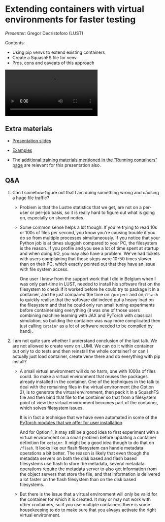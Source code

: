 # Extending containers with virtual environments for faster testing

*Presenter:* Gregor Decristoforo (LUST)

Contents:

-   Using pip venvs to extend existing containers
-   Create a SquashFS file for venv
-   Pros, cons and caveats of this approach


<video src="https://462000265.lumidata.eu/ai-20241126/recordings/07_VirtualEnvironments.mp4" controls="controls"></video>


## Extra materials

-   [Presentation slides](https://462000265.lumidata.eu/ai-20241126/files/LUMI-ai-20241126-07-Extending_containers.pdf)

-   [Examples](https://github.com/Lumi-supercomputer/Getting_Started_with_AI_workshop/tree/main/07_Extending_containers_with_virtual_environments_for_faster_testing)

-   The [additional training materials mentioned in the "Running containers" page](extra_05_RunningContainers.md#extra-materials)
    are relevant for this presentation also.


## Q&A

1.  Can I somehow figure out that I am doing something wrong and causing a huge file traffic?

    -   Problem is that the Lustre statistics that we get, are not on a per-user or per-job basis, so it is really hard to figure out what is going on, especially on shared nodes.

    -   Some common sense helps a lot though. If you're trying to read 10s or 100s of files per second, you know you're causing trouble if you do so from multiple processes simultaneously. If you notice that your Python job is at times sluggish compared to your PC, the filesystem is the reason. If you profile and you see a lot of time spent at startup and when doing I/O, you may also have a problem. We've had tickets with users complaining that these steps were 10-50 times slower than on their PC, which exactly pointed out that they have an issue with file system access.
       
        One user I know from the support work that I did in Belgium when I was only part-time in LUST, needed to install his software first on the filesystem to check if it worked before he could try to package it in a container, and he just compared the time on `/project` and on `/flash` to quickly realise that the software did indeed put a heavy load on the filesystem and that he could only run small tuning experiments before containerising everything (it was one of those users combining machine learning with JAX and PyTorch with classical simulation, so building the container was way more complicated then just calling `cotainr` as a lot of software needed to be compiled by hand).

2.  I am not quite sure whether I understand conclusion of the last talk. We are not allowed to create venv on LUMI. We can do it within container but only to do tests and then reinstall the whole container? or can I actually just load container, create venv there and do everything with pip install?

    -   A small virtual environment will do no harm, one with 1000s of files could. So make a virtual environment that reuses the packages already installed in the container. One of the techniques in the talk to deal with the remaining files in the virtual environment (the Option 2), is to generate the virtual environment, then pack it in a SquashFS file and then bind that file to the container so that from a filesystem point of view the virtual environment becomes part of the container, which solves filesystem issues.

        It is in fact a technique that we have even automated in some of the [PyTorch modules that we offer for user installation](https://lumi-supercomputer.github.io/LUMI-EasyBuild-docs/p/PyTorch/).
        
        And for Option 1, it may still be a good idea to first experiment with a virtual environment on a small problem before updating a container definition for `cotainr`. It might be a good idea though to do that on `/flash`. It looks like our flash filesystem can handle metadata operations a bit better. The reason is likely that even though the metadata servers on both the disk based and flash based filesystems use flash to store the metadata, several metadata operations require the metadata server to also get information from the object servers that store the file, and that information is delivered a lot faster on the flash filesystem than on the disk based filesystems.
        
    -   But there is the issue that a virtual environment will only be valid for the container for which it is created. It may or may not work with other containers, so if you use multiple containers there is some housekeeping to do to make sure that you always activate the right virtual environment.

